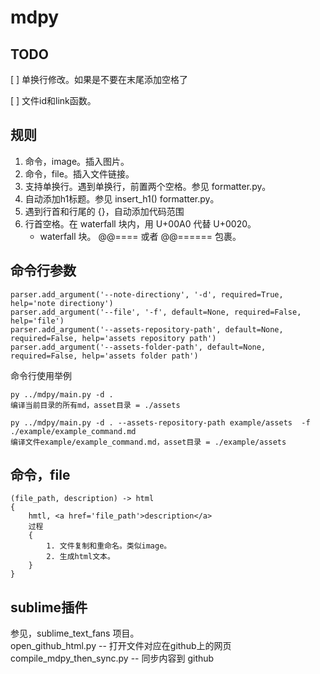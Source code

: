 # mdpy


## TODO

[ ] 单换行修改。如果是<!-- -->不要在末尾添加空格了

[ ] 文件id和link函数。


## 规则

1. 命令，image。插入图片。
2. 命令，file。插入文件链接。
3. 支持单换行。遇到单换行，前置两个空格。参见 formatter.py。
4. 自动添加h1标题。参见 insert_h1() formatter.py。
5. 遇到行首和行尾的 {}，自动添加代码范围
6. 行首空格。在 waterfall 块内，用 U+00A0 代替 U+0020。
    - waterfall 块。 @@==== 或者 @@====== 包裹。


## 命令行参数

```
parser.add_argument('--note-directiony', '-d', required=True, help='note directiony')
parser.add_argument('--file', '-f', default=None, required=False, help='file')
parser.add_argument('--assets-repository-path', default=None, required=False, help='assets repository path')
parser.add_argument('--assets-folder-path', default=None, required=False, help='assets folder path')
```

命令行使用举例
```
py ../mdpy/main.py -d .
编译当前目录的所有md，asset目录 = ./assets

py ../mdpy/main.py -d . --assets-repository-path example/assets  -f ./example/example_command.md
编译文件example/example_command.md，asset目录 = ./example/assets
```

## 命令，file

```
(file_path, description) -> html
{
    hmtl, <a href='file_path'>description</a>
    过程
    {
        1. 文件复制和重命名。类似image。
        2. 生成html文本。
    }
}
```

## sublime插件

参见，sublime_text_fans 项目。  
open_github_html.py -- 打开文件对应在github上的网页  
compile_mdpy_then_sync.py -- 同步内容到 github  

